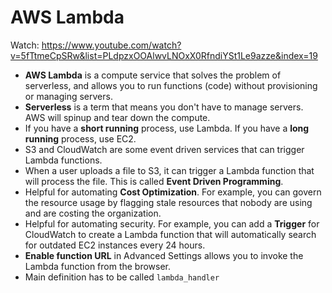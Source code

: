 # AWS Lambda

Watch: https://www.youtube.com/watch?v=5fTtmeCpSRw&list=PLdpzxOOAlwvLNOxX0RfndiYSt1Le9azze&index=19

- **AWS Lambda** is a compute service that solves the problem of serverless, and allows you to run functions (code) without provisioning or managing servers.
- **Serverless** is a term that means you don't have to manage servers. AWS will spinup and tear down the compute.
- If you have a **short running** process, use Lambda. If you have a **long running** process, use EC2.
- S3 and CloudWatch are some event driven services that can trigger Lambda functions.
- When a user uploads a file to S3, it can trigger a Lambda function that will process the file. This is called **Event Driven Programming**.
- Helpful for automating **Cost Optimization**. For example, you can govern the resource usage by flagging stale resources that nobody are using and are costing the organization.
- Helpful for automating security. For example, you can add a **Trigger** for CloudWatch to create a Lambda function that will automatically search for outdated EC2 instances every 24 hours.
- **Enable function URL** in Advanced Settings allows you to invoke the Lambda function from the browser.
- Main definition has to be called `lambda_handler`
